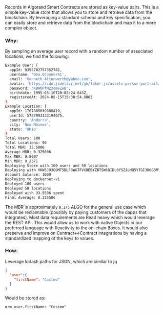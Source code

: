 Records in Algorand Smart Contracts are stored as key-value pairs.
This is a simple key-value store that allows you to store and retrieve data from the blockchain.
By leveraging a standard schema and key specification,
you can easily store and retrieve data from the blockchain and map it to a more complex object.

### Why:

By sampling an average user record with a random number of associated locations, we find the following: 
```bash
Example User: {
  appId: 8355702757352782,
  username: 'Oma.OConner41',
  email: 'Kenneth_Altenwerth@yahoo.com',
  avatar: 'https://cdn.jsdelivr.net/gh/faker-js/assets-person-portrait/male/512/90.jpg',
  password: 'KBWbPfMZzemeZwD',
  birthdate: 1995-05-10T20:02:24.043Z,
  registeredAt: 2024-08-15T15:38:54.886Z
}
Example Location: {
  appId: 1707885039888419,
  userId: 5757993133194675,
  country: 'Andorra',
  city: 'New Moises',
  state: 'Ohio'
}
Total Users: 100
Total Locations: 50
Total MBR: 32.5006
Average MBR: 0.325006
Max MBR: 0.8607
Min MBR: 0.2371
Deploying Store with 100 users and 50 locations
Deploying with VKW5JO3QOMT5DLF3WGTFVXDEBYZBTSW6BIDL6YSZJLMQ5YTGI3OGG3MYKA
Account balance: 1000
Deploying to dockernet-v1
Deployed 100 users
Deployed 50 locations
Deployed with 33.5506 spent
Final Average: 0.335506
```

The MBR is approximately `0.175` ALGO for the general use case which would be reclaimable 
(possibly by paying customers of the dapps that integrates). 
Most data requirements are Read heavy which would leverage the REST API. 
This would allow us to work with native Objects in our preferred language with Reactivity to the on-chain Boxes. 
It would also preserve and improve on Contract<->Contract integrations 
by having a standardized mapping of the keys to values.

### How:
Leverage lodash paths for JSON, which are similar to jq

```json
{
  "user":{
    "firstName": "Cosimo"
  }
}
```
Would be stored as:
```
orm_user.firstName: "Cosimo"
```
